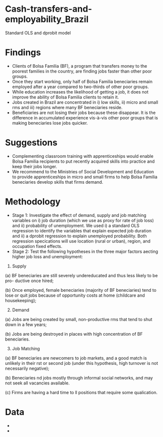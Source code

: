 # Cash-transfers-and-employability_Brazil
Standard OLS and dprobit model

# Findings
- Clients of Bolsa Familia (BF), a program that transfers money to the poorest families in the country, are finding jobs faster than other poor groups.
- Once they start working, only half of Bolsa Familia beneciaries remain employed after a year compared to two-thirds of other poor groups. 
- While education increases the likelihood of getting a job, it does not improve the ability of Bolsa Familia clients to retain it.
- Jobs created in Brazil are concentrated in i) low skills, ii) micro and small rms and iii) regions where many BF beneciaries reside. 
- Beneficiaries are not losing their jobs because these disappear. It is the difference in accumulated experience vis-à-vis other poor groups that is making beneciaries lose jobs quicker.

# Suggestions
- Complementing classroom training with apprenticeships would enable Bolsa Familia recipients to put recently acquired skills into practice and keep their jobs
longer. 
- We recommend to the Ministries of Social Development and Education to provide apprenticeships in micro and small firms to help
Bolsa Familia beneciaries develop skills that firms demand. 

# Methodology
- Stage 1: Investigate the effect of demand, supply and job matching variables on i) job duration (which we use as proxy for rate of job loss) and ii) probability of unemployment. We used i) a standard OLS regression to identify the variables that explain expected job duration and ii) a dprobit regression to explain unemployed
probability. Both regression specications will use location (rural or urban), region, and occupation fixed effects.
- Stage 2: Test the following hypotheses in the three major factors aecting higher job loss and unemployment:

1. Supply

(a) BF beneciaries are still severely undereducated and thus less likely to be pro-
ductive once hired;

(b) Once employed, female beneciaries (majority of BF beneciaries) tend to lose or
quit jobs because of opportunity costs at home (childcare and housekeeping);

2. Demand

(a) Jobs are being created by small, non-productive rms that tend to shut down in
a few years;

(b) Jobs are being destroyed in places with high concentration of BF beneciaries.

3. Job Matching

(a) BF beneciaries are newcomers to job markets, and a good match is unlikely in
their rst or second job (under this hypothesis, high turnover is not necessarily
negative);

(b) Beneciaries nd jobs mostly through informal social networks, and may not seek
all vacancies available.

(c) Firms are having a hard time to ll positions that require some qualication.

# Data
-
-
